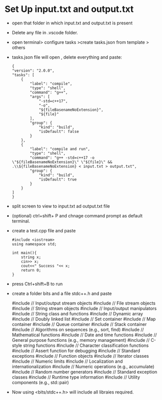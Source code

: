# Set Up input.txt and output.txt  


-   open that folder in which input.txt and output.txt is present
-   Delete any file in .vscode folder.
-   open terminal> configure tasks >create  tasks.json from template > others
-   tasks.json file will open , delete everything and paste:


        {
        "version": "2.0.0",
        "tasks": [
            {
                "label": "compile",
                "type": "shell",
                "command": "g++",
                "args": [
                    "-std=c++17",
                    "-o",
                    "${fileBasenameNoExtension}",
                    "${file}"
                ],
                "group": {
                    "kind": "build",
                    "isDefault": false
                }
            },
            {
                "label": "compile and run",
                "type": "shell",
                "command": "g++ -std=c++17 -o \"${fileBasenameNoExtension}\" \"${file}\" && .\\${fileBasenameNoExtension} < input.txt > output.txt",
                "group": {
                    "kind": "build",
                    "isDefault": true
                }
            }
        ]
        }

-   split screen to view to input.txt ad output.txt file
-   (optional) ctrl+shift+ P and chnage command prompt as default terminal.
-   create a test.cpp file and paste
   
        #include <iostream>
        using namespace std;

        int main(){
            string x;
            cin>> x;
            cout<<" Success "<< x;
            return 0;
        }

-   press Ctrl+shift+B to run
-   create a folder bits and a file stdc++.h and paste

    #include <iostream>     // Input/output stream objects
    #include <fstream>      // File stream objects
    #include <sstream>      // String stream objects
    #include <iomanip>      // Input/output manipulators
    #include <string>       // String class and functions
    #include <vector>       // Dynamic array
    #include <list>         // Doubly linked list
    #include <set>          // Set container
    #include <map>          // Map container
    #include <queue>        // Queue container
    #include <stack>        // Stack container
    #include <algorithm>    // Algorithms on sequences (e.g., sort, find)
    #include <cmath>        // Mathematical functions
    #include <ctime>        // Date and time functions
    #include <cstdlib>      // General purpose functions (e.g., memory management)
    #include <cstring>      // C-style string functions
    #include <cctype>       // Character classification functions
    #include <cassert>      // Assert function for debugging
    #include <exception>    // Standard exceptions
    #include <functional>   // Function objects
    #include <iterator>     // Iterator classes
    #include <limits>       // Numeric limits
    #include <locale>       // Localization and internationalization
    #include <numeric>      // Numeric operations (e.g., accumulate)
    #include <random>       // Random number generators
    #include <stdexcept>    // Standard exception classes
    #include <typeinfo>     // Runtime type information
    #include <utility>      // Utility components (e.g., std::pair)

- Now using <bits/stdc++.h> will include all libraies required.
